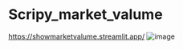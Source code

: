 # Scripy_market_valume
https://showmarketvalume.streamlit.app/
![image](https://github.com/XDDEmbr/Scripy_market_valume/assets/91446912/14fc164a-54e6-4202-b96f-5221b14c1772)



